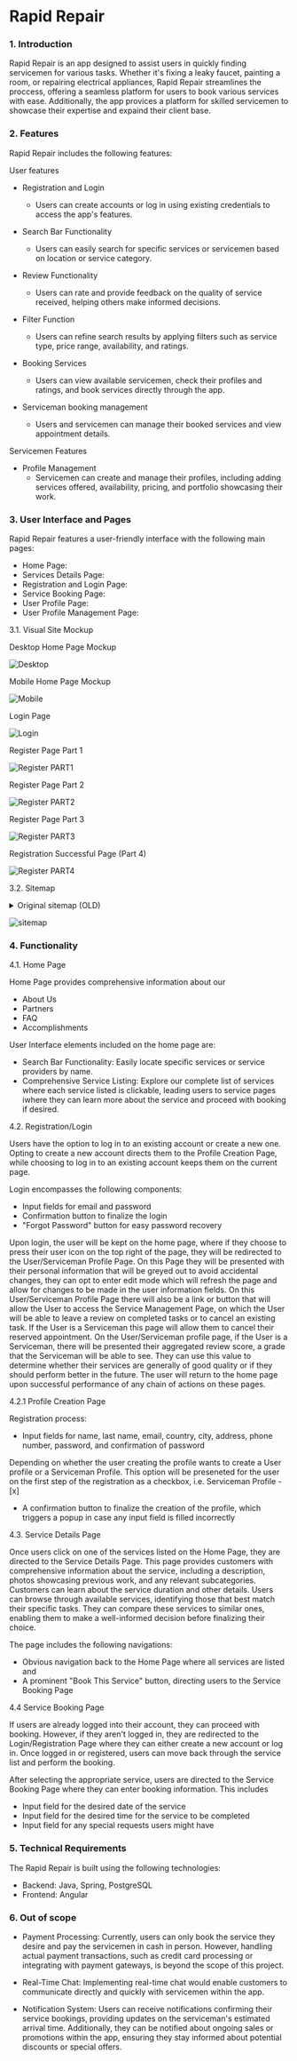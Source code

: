 # Rapid Repair
### 1. Introduction
Rapid Repair is an app designed to assist users in quickly finding servicemen for various tasks. Whether it's fixing a leaky faucet, painting a room, or repairing electrical appliances, Rapid Repair streamlines the proccess, offering a seamless platform for users to book various services with ease. Additionally, the app provices a platform for skilled servicemen to showcase their expertise and expaind their client base.

### 2. Features
Rapid Repair includes the following features:

User features

* Registration and Login
  - Users can create accounts or log in using existing credentials to access the app's features.

* Search Bar Functionality
  - Users can easily search for specific services or servicemen based on location or service category.

* Review Functionality
  - Users can rate and provide feedback on the quality of service received, helping others make informed decisions.

* Filter Function
  - Users can refine search results by applying filters such as service type, price range, availability, and ratings.

* Booking Services
  - Users can view available servicemen, check their profiles and ratings, and book services directly through the app.

* Serviceman booking management
  - Users and servicemen can manage their booked services and view appointment details.

Servicemen Features

* Profile Management
  - Servicemen can create and manage their profiles, including adding services offered, availability, pricing, and portfolio showcasing their work.



### 3. User Interface and Pages

Rapid Repair features a user-friendly interface with the following main pages:

* Home Page:
* Services Details Page:
* Registration and Login Page:
* Service Booking Page:
* User Profile Page:
* User Profile Management Page:

3.1. Visual Site Mockup

Desktop Home Page Mockup

![Desktop](https://github.com/heffenauer/rapid-repair-issues/assets/70574993/2443a537-591c-455c-9eda-a93eb06aaf9e)

Mobile Home Page Mockup

![Mobile](https://github.com/heffenauer/rapid-repair-issues/assets/70574993/9f319df0-2900-45e9-879a-20a4611594ae)

Login Page 

![Login](https://github.com/heffenauer/rapid-repair-issues/assets/70574993/1505fc5e-2264-45f6-951d-fcd93bd691ed)

Register Page Part 1

![Register PART1](https://github.com/heffenauer/rapid-repair-issues/assets/70574993/c7e69eb7-0f8e-4422-b819-9bd991098c2f)

Register Page Part 2

![Register PART2](https://github.com/heffenauer/rapid-repair-issues/assets/70574993/2f8da441-940a-4f2e-97b6-92ffea43a219)

Register Page Part 3

![Register PART3](https://github.com/heffenauer/rapid-repair-issues/assets/70574993/1f8d4542-88c0-4b74-bacf-ac7814818193)

Registration Successful Page (Part 4)

![Register PART4](https://github.com/heffenauer/rapid-repair-issues/assets/70574993/3fb054d1-551c-4083-a703-27f26ffea4d8)


3.2. Sitemap


<details> 
  <summary> Original sitemap (OLD)</summary>
  ![sitemap](https://github.com/heffenauer/rapid-repair-issues/assets/70574993/25596638-1050-4a14-9611-bbe58f32bb51)
</details>

![sitemap](https://github.com/heffenauer/rapid-repair-issues/assets/70574993/a52af353-1058-431e-a423-2ad2d0797650)



### 4. Functionality


4.1. Home Page

Home Page provides comprehensive information about our 

- About Us
- Partners
- FAQ
- Accomplishments

User Interface elements included on the home page are: 

- Search Bar Functionality: Easily locate specific services or service providers by name.
- Comprehensive Service Listing: Explore our complete list of services where each service listed is clickable, leading users to service pages iwhere they can learn more about the service and proceed with booking if desired.

4.2. Registration/Login

Users have the option to log in to an existing account or create a new one. Opting to create a new account directs them to the Profile Creation Page, while choosing to log in to an existing account keeps them on the current page.

Login encompasses the following components:
- Input fields for email and password
- Confirmation button to finalize the login
- "Forgot Password" button for easy password recovery

Upon login, the user will be kept on the home page, where if they choose to press their user icon on the top right of the page, they will be redirected to the User/Serviceman Profile Page. On this Page they will be presented with their personal information that will be greyed out to avoid accidental changes, they can opt to enter edit mode which will refresh the page and allow for changes to be made in the user information fields. On this User/Serviceman Profile Page there will also be a link or button that will allow the User to access the Service Management Page, on which the User will be able to leave a review on completed tasks or to cancel an existing task. If the User is a Serviceman this page will allow them to cancel their reserved appointment. On the User/Serviceman profile page, if the User is a Serviceman, there will be presented their aggregated review score, a grade that the Serviceman will be able to see. They can use this value to determine whether their services are generally of good quality or if they should perform better in the future. The user will return to the home page upon successful performance of any chain of actions on these pages.

4.2.1 Profile Creation Page

Registration process:
- Input fields for name, last name, email, country, city, address, phone number, password, and confirmation of password

Depending on whether the user creating the profile wants to create a User profile or a Serviceman Profile. This option will be preseneted for the user on the first step of the registration as a checkbox, 
i.e.   Serviceman Profile - [x]

- A confirmation button to finalize the creation of the profile, which triggers a popup in case any input field is filled incorrectly

4.3. Service Details Page 

Once users click on one of the services listed on the Home Page, they are directed to the Service Details Page.
This page provides customers with comprehensive information about the service, including a description, photos showcasing previous work, and any relevant subcategories. Customers can learn about the service duration and other details. Users can browse through available services, identifying those that best match their specific tasks. They can compare these services to similar ones, enabling them to make a well-informed decision before finalizing their choice.

The page includes the following navigations: 
* Obvious navigation back to the Home Page where all services are listed and 
* A prominent "Book This Service" button, directing users to the Service Booking Page


4.4 Service Booking Page

 If users are already logged into their account, they can proceed with booking. However, if they aren't logged in, they are redirected to the Login/Registration Page where they can either create a new account or log in. Once logged in or registered, users can move back through the service list and perform the booking.

After selecting the appropriate service, users are directed to the Service Booking Page where they can enter booking information. 
This includes 
* Input field for the desired date of the service
* Input field for the desired time for the service to be completed
* Input field for any special requests users might have


### 5. Technical Requirements

The Rapid Repair is built using the following technologies:
* Backend: Java, Spring, PostgreSQL 
* Frontend: Angular 

### 6. Out of scope

* Payment Processing: Currently, users can only book the service they desire and pay the servicemen in cash in person. However, handling actual payment transactions, such as credit card processing or integrating with payment gateways, is beyond the scope of this project.

* Real-Time Chat: Implementing real-time chat would enable customers to communicate directly and quickly with servicemen within the app.

* Notification System: Users can receive notifications confirming their service bookings, providing updates on the serviceman's estimated arrival time. Additionally, they can be notified about ongoing sales or promotions within the app, ensuring they stay informed about potential discounts or special offers.
